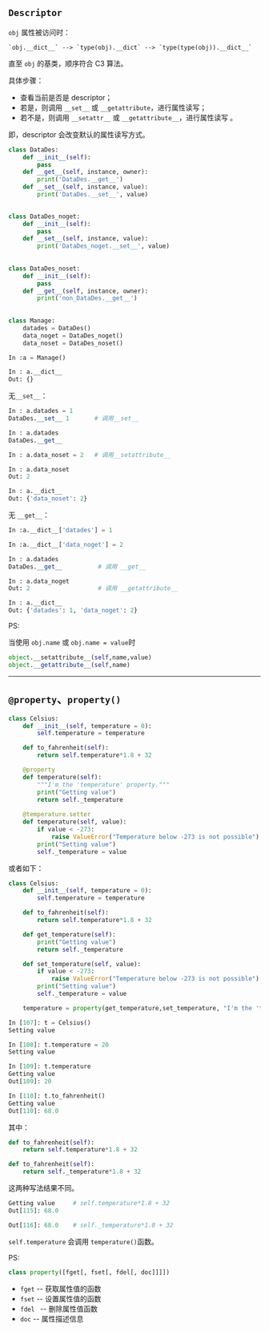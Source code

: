 ## `Descriptor`

`obj` 属性被访问时：

    `obj.__dict__` --> `type(obj).__dict` --> `type(type(obj)).__dict__`

直至 `obj` 的基类，顺序符合 C3 算法。

具体步骤：

* 查看当前是否是 descriptor；
* 若是，则调用 `__set__` 或 `__getattribute`，进行属性读写；
* 若不是，则调用 `__setattr__` 或  `__getattribute__`，进行属性读写 。

即，descriptor 会改变默认的属性读写方式。

```python
class DataDes:
    def __init__(self):
        pass
    def __get__(self, instance, owner):
        print('DataDes.__get__')
    def __set__(self, instance, value):
        print('DataDes.__set__', value)
 

class DataDes_noget:
    def __init__(self):
        pass
    def __set__(self, instance, value):
        print('DataDes_noget.__set__', value)
       
    
class DataDes_noset:
    def __init__(self):
        pass
    def __get__(self, instance, owner):
        print('non_DataDes.__get__')
        
        
class Manage:
    datades = DataDes()
    data_noget = DataDes_noget()
    data_noset = DataDes_noset()
```

```python
In :a = Manage()

In : a.__dict__
Out: {}
```
无`__set__`：

```python
In : a.datades = 1
DataDes.__set__ 1       # 调用__set__

In : a.datades
DataDes.__get__

In : a.data_noset = 2   # 调用__setattribute__

In : a.data_noset
Out: 2

In : a.__dict__
Out: {'data_noset': 2}
```
无 `__get__`：

```python
In :a.__dict__['datades'] = 1

In :a.__dict__['data_noget'] = 2
```

```python
In : a.datades
DataDes.__get__          # 调用 __get__

In : a.data_noget
Out: 2                   # 调用 __getattribute__

In : a.__dict__
Out: {'datades': 1, 'data_noget': 2}
```

PS:

当使用 `obj.name` 或 `obj.name = value`时

```python
object.__setattribute__(self,name,value)
object.__getattribute__(self,name)
```

***

## `@property`、`property()`

```python
class Celsius:
    def __init__(self, temperature = 0):
        self.temperature = temperature

    def to_fahrenheit(self):
        return self.temperature*1.8 + 32

    @property
    def temperature(self):
        """I'm the 'temperature' property."""
        print("Getting value")
        return self._temperature
    
    @temperature.setter
    def temperature(self, value):
        if value < -273:
            raise ValueError("Temperature below -273 is not possible")
        print("Setting value")
        self._temperature = value
```

或者如下：

```python
class Celsius:
    def __init__(self, temperature = 0):
        self.temperature = temperature

    def to_fahrenheit(self):
        return self.temperature*1.8 + 32

    def get_temperature(self):
        print("Getting value")
        return self._temperature

    def set_temperature(self, value):
        if value < -273:
            raise ValueError("Temperature below -273 is not possible")
        print("Setting value")
        self._temperature = value

    temperature = property(get_temperature,set_temperature, "I'm the 'temperature' property.")
```

```python
In [107]: t = Celsius()
Setting value

In [108]: t.temperature = 20
Setting value

In [109]: t.temperature
Getting value
Out[109]: 20

In [110]: t.to_fahrenheit()
Getting value
Out[110]: 68.0
```





其中：

```python
def to_fahrenheit(self):
	return self.temperature*1.8 + 32

def to_fahrenheit(self):
	return self._temperature*1.8 + 32
```

这两种写法结果不同。

```python
Getting value     # self.temperature*1.8 + 32 
Out[115]: 68.0

Out[116]: 68.0    # self._temperature*1.8 + 32
```

`self.temperature` 会调用 `temperature()`函数。

PS:

```python
class property([fget[, fset[, fdel[, doc]]]])
```

* `fget`  --  获取属性值的函数 
* `fset`  -- 设置属性值的函数 
* `fdel `  -- 删除属性值函数 
* `doc`    -- 属性描述信息 